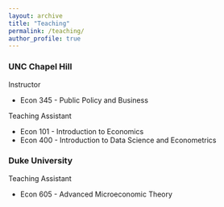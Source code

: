 ```yaml
---
layout: archive
title: "Teaching"
permalink: /teaching/
author_profile: true
---
```


### UNC Chapel Hill
Instructor
* Econ 345 - Public Policy and Business

Teaching Assistant
* Econ 101 - Introduction to Economics
* Econ 400 - Introduction to Data Science and Econometrics

### Duke University
Teaching Assistant
* Econ 605 - Advanced Microeconomic Theory
